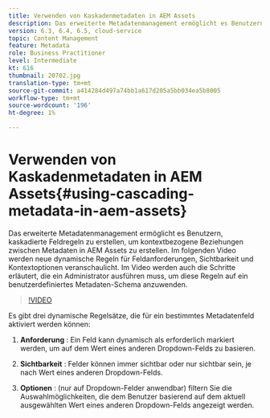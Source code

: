 ```yaml
---
title: Verwenden von Kaskadenmetadaten in AEM Assets
description: Das erweiterte Metadatenmanagement ermöglicht es Benutzern, kaskadierte Feldregeln zu erstellen, um kontextbezogene Beziehungen zwischen Metadaten in AEM Assets zu erstellen. Im folgenden Video werden neue dynamische Regeln für Feldanforderungen, Sichtbarkeit und Kontextoptionen veranschaulicht. Im Video werden auch die Schritte erläutert, die ein Administrator ausführen muss, um diese Regeln auf ein benutzerdefiniertes Metadaten-Schema anzuwenden.
version: 6.3, 6.4, 6.5, cloud-service
topic: Content Management
feature: Metadata
role: Business Practitioner
level: Intermediate
kt: 616
thumbnail: 20702.jpg
translation-type: tm+mt
source-git-commit: a414284d497a74bb1a617d205a5bb034ea5b8005
workflow-type: tm+mt
source-wordcount: '196'
ht-degree: 1%

---
```



# Verwenden von Kaskadenmetadaten in AEM Assets{#using-cascading-metadata-in-aem-assets}

Das erweiterte Metadatenmanagement ermöglicht es Benutzern, kaskadierte Feldregeln zu erstellen, um kontextbezogene Beziehungen zwischen Metadaten in AEM Assets zu erstellen. Im folgenden Video werden neue dynamische Regeln für Feldanforderungen, Sichtbarkeit und Kontextoptionen veranschaulicht. Im Video werden auch die Schritte erläutert, die ein Administrator ausführen muss, um diese Regeln auf ein benutzerdefiniertes Metadaten-Schema anzuwenden.

>[!VIDEO](https://video.tv.adobe.com/v/20702/?quality=12&learn=on)

Es gibt drei dynamische Regelsätze, die für ein bestimmtes Metadatenfeld aktiviert werden können:

1. **Anforderung** : Ein Feld kann dynamisch als erforderlich markiert werden, um auf dem Wert eines anderen Dropdown-Felds zu basieren.

2. **Sichtbarkeit** : Felder können immer sichtbar oder nur sichtbar sein, je nach Wert eines anderen Dropdown-Felds.

3. **Optionen** : (nur auf Dropdown-Felder anwendbar) filtern Sie die Auswahlmöglichkeiten, die dem Benutzer basierend auf dem aktuell ausgewählten Wert eines anderen Dropdown-Felds angezeigt werden.

